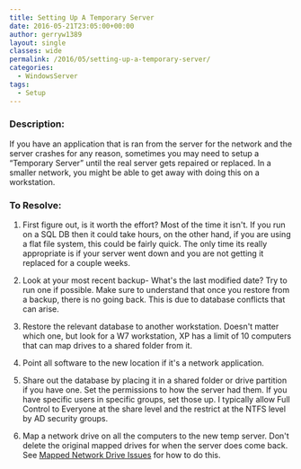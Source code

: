 ```yaml
---
title: Setting Up A Temporary Server
date: 2016-05-21T23:05:00+00:00
author: gerryw1389
layout: single
classes: wide
permalink: /2016/05/setting-up-a-temporary-server/
categories:
  - WindowsServer
tags:
  - Setup
---
```

<!--more-->

### Description:

If you have an application that is ran from the server for the network and the server crashes for any reason, sometimes you may need to setup a &#8220;Temporary Server&#8221; until the real server gets repaired or replaced. In a smaller network, you might be able to get away with doing this on a workstation.

### To Resolve:

1. First figure out, is it worth the effort? Most of the time it isn't. If you run on a SQL DB then it could take hours, on the other hand, if you are using a flat file system, this could be fairly quick. The only time its really appropriate is if your server went down and you are not getting it replaced for a couple weeks.

2. Look at your most recent backup- What's the last modified date? Try to run one if possible. Make sure to understand that once you restore from a backup, there is no going back. This is due to database conflicts that can arise.

3. Restore the relevant database to another workstation. Doesn't matter which one, but look for a W7 workstation, XP has a limit of 10 computers that can map drives to a shared folder from it.

4. Point all software to the new location if it's a network application.

5. Share out the database by placing it in a shared folder or drive partition if you have one. Set the permissions to how the server had them. If you have specific users in specific groups, set those up. I typically allow Full Control to Everyone at the share level and the restrict at the NTFS level by AD security groups.

6. Map a network drive on all the computers to the new temp server. Don't delete the original mapped drives for when the server does come back. See [Mapped Network Drive Issues](https://automationadmin.com/2016/05/mapped-network-drives-issues/) for how to do this.